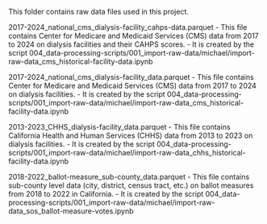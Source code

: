 This folder contains raw data files used in this project.

2017-2024_national_cms_dialysis-facility_cahps-data.parquet
    - This file contains Center for Medicare and Medicaid Services (CMS) data from 2017 to 2024 on dialysis facilities and their CAHPS scores.
    - It is created by the script 004_data-processing-scripts/001_import-raw-data/michael/import-raw-data_cms_historical-facility-data.ipynb
    
2017-2024_national_cms_dialysis-facility_data.parquet
    - This file contains Center for Medicare and Medicaid Services (CMS) data from 2017 to 2024 on dialysis facilities.
    - It is created by the script 004_data-processing-scripts/001_import-raw-data/michael/import-raw-data_cms_historical-facility-data.ipynb
    
2013-2023_CHHS_dialysis-facility_data.parquet
    - This file contains California Health and Human Services (CHHS) data from 2013 to 2023 on dialysis facilities.
    - It is created by the script 004_data-processing-scripts/001_import-raw-data/michael/import-raw-data_chhs_historical-facility-data.ipynb
    
2018-2022_ballot-measure_sub-county_data.parquet
    - This file contains sub-county level data (city, district, census tract, etc.) on ballot measures from 2018 to 2022 in California.
    - It is created by the script 004_data-processing-scripts/001_import-raw-data/michael/import-raw-data_sos_ballot-measure-votes.ipynb
    



